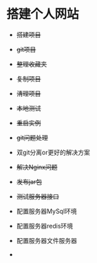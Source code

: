 # **搭建个人网站**

- ~~搭建项目~~
- ~~git项目~~
- ~~整理收藏夹~~
- ~~复制项目~~
- ~~清理项目~~
- ~~本地测试~~
- ~~重启实例~~



- ~~git问题处理~~

- 双git分离or更好的解决方案

- ~~解决Nginx问题~~

- ~~发布jar包~~

- ~~测试服务器接口~~

  

- 配置服务器MySql环境

- 配置服务器redis环境

- 配置服务器文件服务器

- 